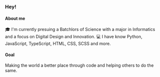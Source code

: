 ### Hey!

#### About me
🎓 I'm currently presuing a Batchlors of Science with a major in Informatics and a focus on Digital Design and Innovation.
💻 I have know Python, JavaScript, TypeScript, HTML, CSS, SCSS and more.

#### Goal
Making the world a better place through code and helping others to do the same.

<!--
**VIKTORVAV99/VIKTORVAV99** is a ✨ _special_ ✨ repository because its `README.md` (this file) appears on your GitHub profile.

Here are some ideas to get you started:

- 🔭 I’m currently working on ...
- 🌱 I’m currently learning ...
- 👯 I’m looking to collaborate on ...
- 🤔 I’m looking for help with ...
- 💬 Ask me about ...
- 📫 How to reach me: ...
- 😄 Pronouns: ...
- ⚡ Fun fact: ...
-->

